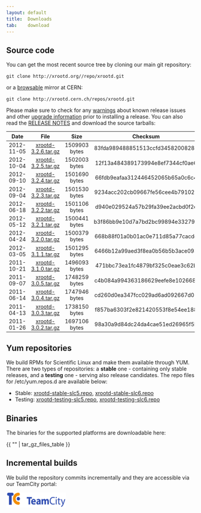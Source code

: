 ```yaml
---
layout: default
title:  Downloads
tab:    download
---
```


Source code
-----------

You can get the most recent source tree by cloning our main git repository:

    git clone http://xrootd.org//repo/xrootd.git

or a [browsable](http://xrootd.cern.ch/repos/xrootd.git/) mirror at CERN:

    git clone http://xrootd.cern.ch/repos/xrootd.git

Please make sure to check for any [warnings](docs.html) about known release
issues and other [upgrade information](docs.html) prior to installing a release.
You can also read the [RELEASE NOTES](download/ReleaseNotes.html) and download
the source tarballs:

|Date      |File                                                       |Size         |Checksum                        |Comment      |
|:--------:|:---------------------------------------------------------:|:-----------:|:------------------------------:|:-----------:|
|2012-11-05|[xrootd-3.2.6.tar.gz](/download/v3.2.6/xrootd-3.2.6.tar.gz)|1509903 bytes|83fda989488851513ccfd34582008289|Version 3.2.6|
|2012-10-04|[xrootd-3.2.5.tar.gz](/download/v3.2.5/xrootd-3.2.5.tar.gz)|1502003 bytes|12f13a484389173994e8ef7344cf0ae6|Version 3.2.5|
|2012-09-10|[xrootd-3.2.4.tar.gz](/download/v3.2.4/xrootd-3.2.4.tar.gz)|1501690 bytes|66fdb9eafaa312446452065b65a0c6c4|Version 3.2.4|
|2012-09-04|[xrootd-3.2.3.tar.gz](/download/v3.2.3/xrootd-3.2.3.tar.gz)|1501530 bytes|9234acc202cb09667fe56cee4b79102b|Version 3.2.3|
|2012-06-18|[xrootd-3.2.2.tar.gz](/download/v3.2.2/xrootd-3.2.2.tar.gz)|1501106 bytes|d940e029524a57b29fa39ee2acbd0f2e|Version 3.2.2|
|2012-05-12|[xrootd-3.2.1.tar.gz](/download/v3.2.1/xrootd-3.2.1.tar.gz)|1500441 bytes|b3f86bb9e10d7a7bd2bc99894e332794|Version 3.2.1|
|2012-04-24|[xrootd-3.2.0.tar.gz](/download/v3.2.0/xrootd-3.2.0.tar.gz)|1500379 bytes|668b88f01a0b01ac0e711d85a77cacdd|Version 3.2.0|
|2012-03-05|[xrootd-3.1.1.tar.gz](/download/v3.1.1/xrootd-3.1.1.tar.gz)|1501295 bytes|6466b12a99aed3f8ea0b56b5b3ace093|Version 3.1.1|
|2011-10-21|[xrootd-3.1.0.tar.gz](/download/v3.1.0/xrootd-3.1.0.tar.gz)|1496093 bytes|471bbc73ea1fc4879bf325c0eae3c62b|Version 3.1.0|
|2011-09-07|[xrootd-3.0.5.tar.gz](/download/v3.0.5/xrootd-3.0.5.tar.gz)|1748259 bytes|c4b084a994363186629eefe8e102668f|Version 3.0.5|
|2011-06-14|[xrootd-3.0.4.tar.gz](/download/v3.0.4/xrootd-3.0.4.tar.gz)|1747946 bytes|cd260d0ea347fcc029ad6ad092667d05|Version 3.0.4|
|2011-04-13|[xrootd-3.0.3.tar.gz](/download/v3.0.3/xrootd-3.0.3.tar.gz)|1738150 bytes|f857ba6303f2e821420553f8e54ee188|Version 3.0.3|
|2011-01-26|[xrootd-3.0.2.tar.gz](/download/v3.0.2/xrootd-3.0.2.tar.gz)|1697106 bytes|98a30a9d84dc24da4cae51ed26965f5b|Version 3.0.2|

Yum repositories
----------------

We build RPMs for Scientific Linux and make them available through YUM. There
are two types of repositories: a **stable** one - containing only stable
releases, and a **testing** one - serving also release candidates. The repo
files for /etc/yum.repos.d are available below:

* Stable: 
  [xrootd-stable-slc5.repo](/binaries/xrootd-stable-slc5.repo),
  [xrootd-stable-slc6.repo](/binaries/xrootd-stable-slc6.repo)
* Testing:
  [xrootd-testing-slc5.repo](/binaries/xrootd-testing-slc5.repo),
  [xrootd-testing-slc6.repo](/binaries/xrootd-testing-slc6.repo)

Binaries
--------

The binaries for the supported platforms are downloadable here:

{{ "" | tar_gz_files_table }}

Incremental builds
------------------
We build the repository commits incrementally and they are accessible via our
TeamCity portal:

<a href="https://teamcity-dss.cern.ch:8443/guestLogin.html?guest=1">
<img src="images/logo_teamcity.gif" alt="TeamCity logo" width="160" height="40" />
</a>
